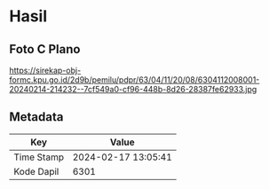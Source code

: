 # Hasil

## Foto C Plano

https://sirekap-obj-formc.kpu.go.id/2d9b/pemilu/pdpr/63/04/11/20/08/6304112008001-20240214-214232--7cf549a0-cf96-448b-8d26-28387fe62933.jpg


## Metadata

| Key        | Value               |
| ---------- | ------------------- |
| Time Stamp | 2024-02-17 13:05:41 |
| Kode Dapil | 6301                |



